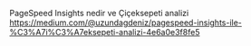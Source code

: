  PageSpeed Insights nedir ve Çiçeksepeti analizi 
 https://medium.com/@uzundagdeniz/pagespeed-insights-ile-%C3%A7i%C3%A7eksepeti-analizi-4e6a0e3f8fe5